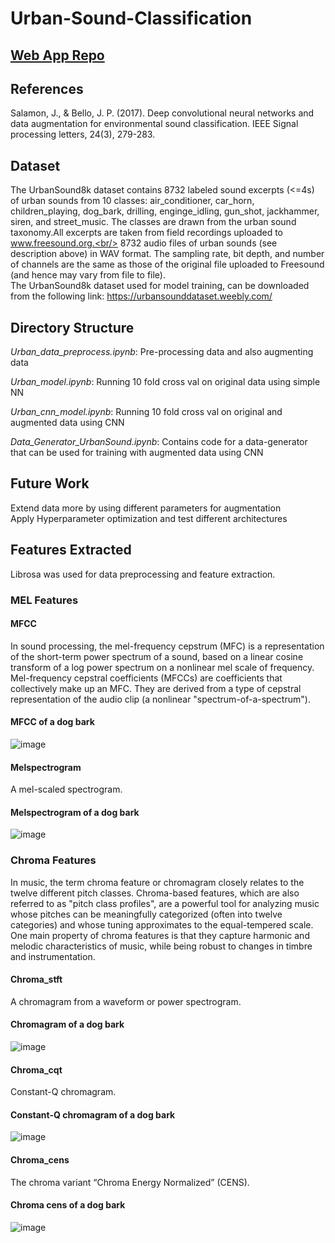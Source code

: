# Urban-Sound-Classification

## [Web App Repo](https://github.com/AmritK10/Urban-Sound-Classification-Webapp)

## References

Salamon, J., & Bello, J. P. (2017). Deep convolutional neural networks and data augmentation for environmental sound classification. IEEE Signal processing letters, 24(3), 279-283.

## Dataset

The UrbanSound8k dataset contains 8732 labeled sound excerpts (<=4s) of urban sounds from 10 classes: air_conditioner, car_horn, children_playing, dog_bark, drilling, enginge_idling, gun_shot, jackhammer, siren, and street_music. The classes are drawn from the urban sound taxonomy.All excerpts are taken from field recordings uploaded to www.freesound.org.<br/>
8732 audio files of urban sounds (see description above) in WAV format. The sampling rate, bit depth, and number of channels are the same as those of the original file uploaded to Freesound (and hence may vary from file to file).<br/>
The UrbanSound8k dataset used for model training, can be downloaded from the following link: https://urbansounddataset.weebly.com/ <br />

## Directory Structure

<i>Urban_data_preprocess.ipynb</i>: Pre-processing data and also augmenting data

<i>Urban_model.ipynb</i>: Running 10 fold cross val on original data using simple NN

<i>Urban_cnn_model.ipynb</i>: Running 10 fold cross val on original and augmented data using CNN

<i>Data_Generator_UrbanSound.ipynb</i>: Contains code for a data-generator that can be used for training with augmented data using CNN

## Future Work

Extend data more by using different parameters for augmentation <br/>
Apply Hyperparameter optimization and test different architectures

## Features Extracted

Librosa was used for data preprocessing and feature extraction.<br/>

### MEL Features

#### MFCC <br/>

In sound processing, the mel-frequency cepstrum (MFC) is a representation of the short-term power spectrum of a sound, based on a linear cosine transform of a log power spectrum on a nonlinear mel scale of frequency.<br/>
Mel-frequency cepstral coefficients (MFCCs) are coefficients that collectively make up an MFC. They are derived from a type of cepstral representation of the audio clip (a nonlinear "spectrum-of-a-spectrum").<br/>

#### MFCC of a dog bark<br/>

![image](https://user-images.githubusercontent.com/31596604/51472544-ce520c80-1d9f-11e9-883c-e08c4463a5b4.png)<br/>

#### Melspectrogram <br/>

A mel-scaled spectrogram.<br/>

#### Melspectrogram of a dog bark<br/>

![image](https://user-images.githubusercontent.com/31596604/51472743-5f28e800-1da0-11e9-9402-5ba41dfefae5.png)<br/>

### Chroma Features

In music, the term chroma feature or chromagram closely relates to the twelve different pitch classes. Chroma-based features, which are also referred to as "pitch class profiles", are a powerful tool for analyzing music whose pitches can be meaningfully categorized (often into twelve categories) and whose tuning approximates to the equal-tempered scale. One main property of chroma features is that they capture harmonic and melodic characteristics of music, while being robust to changes in timbre and instrumentation.<br/>

#### Chroma_stft<br/>

A chromagram from a waveform or power spectrogram.<br/>

#### Chromagram of a dog bark<br/>

![image](https://user-images.githubusercontent.com/31596604/51472838-a616dd80-1da0-11e9-87f3-54a6a9e03170.png)<br/>

#### Chroma_cqt<br/>

Constant-Q chromagram.<br/>

#### Constant-Q chromagram of a dog bark<br/>

![image](https://user-images.githubusercontent.com/31596604/51472906-e0807a80-1da0-11e9-8988-f060eed38957.png)<br/>

#### Chroma_cens<br/>

The chroma variant “Chroma Energy Normalized” (CENS).<br/>

#### Chroma cens of a dog bark<br/>

![image](https://user-images.githubusercontent.com/31596604/51472963-09087480-1da1-11e9-863f-084b84ecd584.png)<br/>
